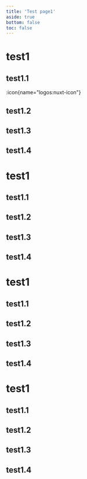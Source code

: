 ```yaml
---
title: 'Test page1'
aside: true
bottom: false
toc: false
---
```


# test1

## test1.1
:icon{name="logos:nuxt-icon"}
## test1.2
## test1.3
## test1.4
# test1
## test1.1
## test1.2
## test1.3
## test1.4
# test1
## test1.1
## test1.2
## test1.3
## test1.4
# test1
## test1.1
## test1.2
## test1.3
## test1.4